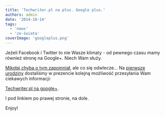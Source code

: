 ```yaml
---
title: 'Techwriter.pl na plus. Google plus.'
authors: admin
date: '2014-10-14'
tags:
  - 'news'
  - 'ze-świata'
coverImage: 'googleplus.png'
---
```


Jeżeli Facebook i Twitter to nie Wasze klimaty - od pewnego czasu mamy również
stronę na Google+. Niech Wam służy.

<!--truncate-->

[Mikołaj chyba o tym zapomniał](../prezent-od-sw-mikolaja-twarzoksiazka/index.md),
ale co się odwlecze... Na [pierwsze urodziny](../to-juz-rok/index.md) dostaliśmy
w prezencie kolejną możliwość przesyłania Wam ciekawych informacji:

[Techwriter.pl na google+](https://plus.google.com/103594524509520250360).

I pod linkiem po prawej stronie, na dole.

Enjoy!
